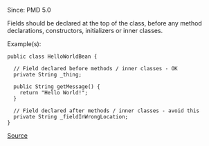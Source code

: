Since: PMD 5.0

Fields should be declared at the top of the class, before any method declarations, constructors, initializers or inner classes.

Example(s):
```
public class HelloWorldBean {

  // Field declared before methods / inner classes - OK
  private String _thing;

  public String getMessage() {
    return "Hello World!";
  }

  // Field declared after methods / inner classes - avoid this
  private String _fieldInWrongLocation;
}
```

[Source](https://pmd.github.io/pmd-5.5.4/pmd-java/rules/java/design.html#FieldDeclarationsShouldBeAtStartOfClass)
